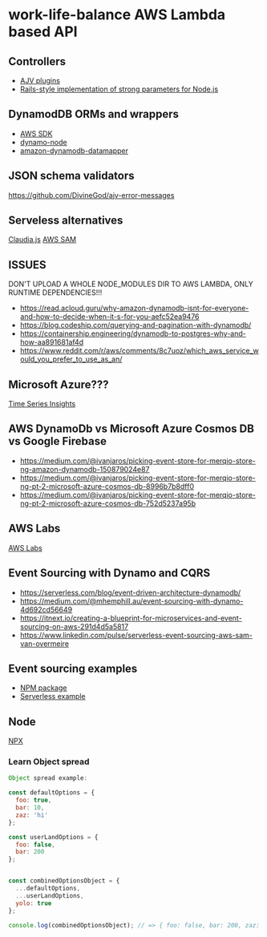 # work-life-balance AWS Lambda based API

## Controllers
- [AJV plugins](https://github.com/DivineGod/ajv-error-messages)
- [Rails-style implementation of strong parameters for Node.js](https://www.npmjs.com/package/strong-params)

## DynamodDB ORMs and wrappers
- [AWS SDK](https://github.com/multidots/node-graphql-dynamodb-example/blob/master/dynamodb.js)
- [dynamo-node](https://www.npmjs.com/package/dynamo-node)
- [amazon-dynamodb-datamapper](https://aws.amazon.com/de/blogs/developer/introducing-the-amazon-dynamodb-datamapper-for-javascript-developer-preview/)

## JSON schema validators
https://github.com/DivineGod/ajv-error-messages

## Serveless alternatives
[Claudia.js](https://claudiajs.com/tutorials/lambda-api-dynamo-db.html)
[AWS SAM](https://github.com/awslabs/serverless-application-model)

## ISSUES
DON'T UPLOAD A WHOLE NODE_MODULES DIR TO AWS LAMBDA, ONLY RUNTIME DEPENDENCIES!!!


- https://read.acloud.guru/why-amazon-dynamodb-isnt-for-everyone-and-how-to-decide-when-it-s-for-you-aefc52ea9476
- https://blog.codeship.com/querying-and-pagination-with-dynamodb/
- https://containership.engineering/dynamodb-to-postgres-why-and-how-aa891681af4d
- https://www.reddit.com/r/aws/comments/8c7uoz/which_aws_service_would_you_prefer_to_use_as_an/

## Microsoft Azure???
[Time Series Insights](https://azure.microsoft.com/en-us/services/time-series-insights/)

## AWS DynamoDb vs Microsoft Azure Cosmos DB vs Google Firebase
- https://medium.com/@ivanjaros/picking-event-store-for-merqio-store-ng-amazon-dynamodb-150879024e87
- https://medium.com/@ivanjaros/picking-event-store-for-merqio-store-ng-pt-2-microsoft-azure-cosmos-db-8996b7b8dff0
- https://medium.com/@ivanjaros/picking-event-store-for-merqio-store-ng-pt-2-microsoft-azure-cosmos-db-752d5237a95b

## AWS Labs
[AWS Labs](https://github.com/awslabs)

## Event Sourcing with Dynamo and CQRS
- https://serverless.com/blog/event-driven-architecture-dynamodb/
- https://medium.com/@mhemphill.au/event-sourcing-with-dynamo-4d692cd56649
- https://itnext.io/creating-a-blueprint-for-microservices-and-event-sourcing-on-aws-291d4d5a5817
- https://www.linkedin.com/pulse/serverless-event-sourcing-aws-sam-van-overmeire

## Event sourcing examples
- [NPM package](https://github.com/bakerface/dynamodb-event-store)
- [Serverless example](https://github.com/alessandrobologna/dynamodb-event-store)

## Node
[NPX](https://blog.npmjs.org/post/162869356040/introducing-npx-an-npm-package-runner)

### Learn Object spread
```javascript
Object spread example:

const defaultOptions = {  
  foo: true,
  bar: 10,
  zaz: 'hi'  
};

const userLandOptions = {  
  foo: false,
  bar: 200
};


const combinedOptionsObject = {  
  ...defaultOptions,
  ...userLandOptions,
  yolo: true
};

console.log(combinedOptionsObject); // => { foo: false, bar: 200, zaz: 'hi', yolo: true }
```
